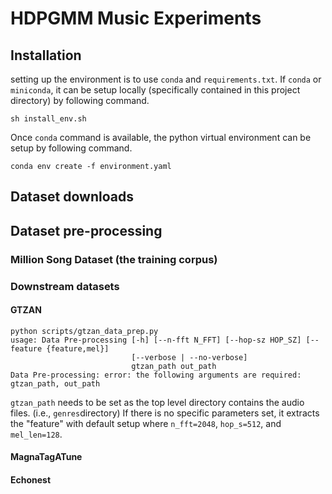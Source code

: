 HDPGMM Music Experiments
========================


## Installation

setting up the environment is to use `conda` and `requirements.txt`. If `conda` or `miniconda`, it can be setup locally (specifically contained in this project directory) by following command.

```{bash}
sh install_env.sh
```

Once `conda` command is available, the python virtual environment can be setup by following command.

```{bash}
conda env create -f environment.yaml
```

## Dataset downloads

## Dataset pre-processing

### Million Song Dataset (the training corpus)


### Downstream datasets
#### GTZAN

```{bash}
python scripts/gtzan_data_prep.py
usage: Data Pre-processing [-h] [--n-fft N_FFT] [--hop-sz HOP_SZ] [--feature {feature,mel}]
                           [--verbose | --no-verbose]
                           gtzan_path out_path
Data Pre-processing: error: the following arguments are required: gtzan_path, out_path
```

`gtzan_path` needs to be set as the top level directory contains the audio files. (i.e., `genres`directory) If there is no specific parameters set, it extracts the "feature" with default setup where `n_fft=2048`, `hop_s=512`, and `mel_len=128`.


#### MagnaTagATune



#### Echonest
